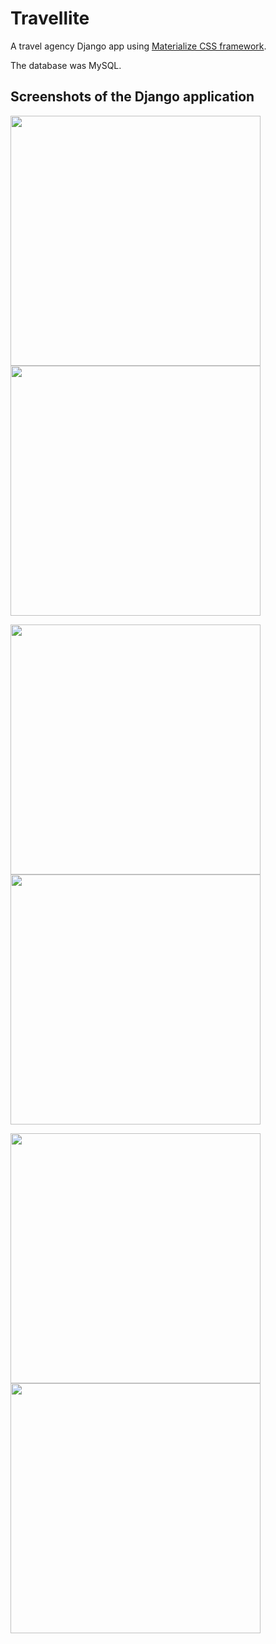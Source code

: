 # Travellite
A travel agency Django app using [Materialize CSS framework](http://materializecss.com/).  

The database was MySQL.

## Screenshots of the Django application

<p float="left">
<img src="https://github.com/anthonyc1/TravelLite/blob/master/screenshots/login.png" width="400px">
<img src="https://github.com/anthonyc1/TravelLite/blob/master/screenshots/explore.png" width="400px">
</p>

<p float="left">
<img src="https://github.com/anthonyc1/TravelLite/blob/master/screenshots/flights.png" width="400px">
<img src="https://github.com/anthonyc1/TravelLite/blob/master/screenshots/flights_data.png" width="400px">
</p>

<p float="left">
<img src="https://github.com/anthonyc1/TravelLite/blob/master/screenshots/booking.png" width="400px">
<img src="https://github.com/anthonyc1/TravelLite/blob/master/screenshots/review.png" width="400px">
</p>
